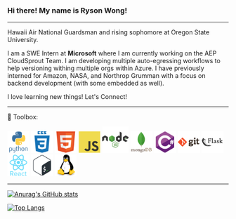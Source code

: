 ### Hi there! My name is Ryson Wong!

<gif src="https://giphy.com/embed/gSJ5Q7Uh8Fi4E" width="480" height="285" frameBorder="0" class="giphy-embed" allowFullScreen></gif>

---

Hawaii Air National Guardsman and rising sophomore at Oregon State University.

I am a SWE Intern at **Microsoft** where I am currently working on the AEP CloudSprout Team. I am developing multiple auto-egressing workflows to help versioning withing multiple orgs within Azure. I have previously interned for Amazon, NASA, and Northrop Grumman with a focus on backend development (with some embedded as well).

I love learning new things! Let's Connect!

---

🧰 Toolbox:

<img src="https://github.com/devicons/devicon/blob/master/icons/python/python-original-wordmark.svg" alt="Python" width="50" height="50"/> <img src="https://github.com/devicons/devicon/blob/master/icons/css3/css3-plain-wordmark.svg" alt="CSS" width="50" height="50"/> <img src="https://github.com/devicons/devicon/blob/master/icons/html5/html5-original.svg" alt="HTML" width="50" height="50"/> <img src="https://github.com/devicons/devicon/blob/master/icons/javascript/javascript-original.svg" alt="JavaScript" width="50" height="50"/> <img src="https://github.com/devicons/devicon/blob/master/icons/nodejs/nodejs-original-wordmark.svg" alt="NodeJS" width="60" height="60"/> <img src="https://github.com/devicons/devicon/blob/master/icons/mongodb/mongodb-original-wordmark.svg" alt="MongoDB" width="50" height="50"/> <img
src="https://github.com/devicons/devicon/blob/master/icons/csharp/csharp-original.svg" alt="Linux" width="50" height="50"/> <img
src="https://github.com/devicons/devicon/blob/master/icons/git/git-original-wordmark.svg" alt="Git" width="50" height="50"/> <img src="https://github.com/devicons/devicon/blob/master/icons/flask/flask-original-wordmark.svg" alt="Flask" width="50" height="50"/> <img
src="https://github.com/devicons/devicon/blob/master/icons/react/react-original-wordmark.svg" alt="React" width="50" height="50"/> <img
src="https://github.com/devicons/devicon/blob/master/icons/bash/bash-original.svg" alt="Bash" width="50" height="50"/> <img
src="https://github.com/devicons/devicon/blob/master/icons/linux/linux-original.svg" alt="Linux" width="50" height="50"/>

---

[![Anurag's GitHub stats](https://github-readme-stats.vercel.app/api?username=rysonw&show_icons=true&theme=radical)](https://github.com/rysonw/github-readme-stats)

[![Top Langs](https://github-readme-stats.vercel.app/api/top-langs/?username=rysonw&theme=radical)](https://github.com/rysonw/github-readme-stats)


